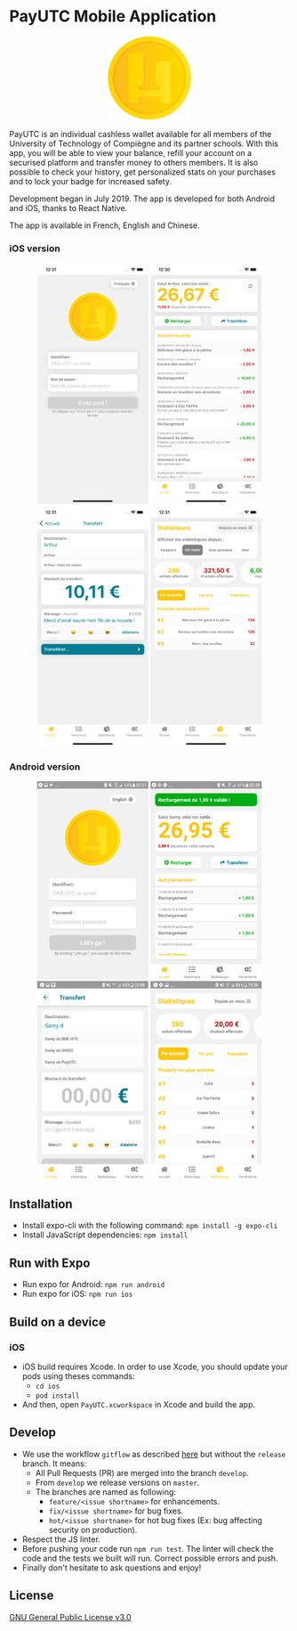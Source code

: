 # PayUTC Mobile Application

<p align="center">
   <img src="/assets/icon.png" alt="payutc-icon" width="150"/>
</p>

PayUTC is an individual cashless wallet available for all members of the University of Technology of Compiègne and its partner schools. With this app, you will be able to view your balance, refill your account on a securised platform and transfer money to others members. It is also possible to check your history, get personalized stats on your purchases and to lock your badge for increased safety.

Development began in July 2019.
The app is developed for both Android and iOS, thanks to React Native.

The app is available in French, English and Chinese.

### iOS version

<p align="center">
   <img src="/assets/screenshots/ios/connect.jpg" alt="connect-screen-ios" width="200"/>
   <img src="/assets/screenshots/ios/home.jpg" alt="home-screen-ios" width="200"/>
   <img src="/assets/screenshots/ios/transfer.jpg" alt="transfer-screen-ios" width="200"/>
   <img src="/assets/screenshots/ios/stats.jpg" alt="stats-screen-ios" width="200"/>
</p>

### Android version

<p align="center">
   <img src="/assets/screenshots/android/connect.png" alt="connect-screen-android" width="200"/>
   <img src="/assets/screenshots/android/home.png" alt="home-screen-android" width="200"/>
   <img src="/assets/screenshots/android/transfer.png" alt="transfer-screen-android" width="200"/>
   <img src="/assets/screenshots/android/stats.png" alt="stats-screen-android" width="200"/>
</p>

## Installation

- Install expo-cli with the following command: `npm install -g expo-cli`
- Install JavaScript dependencies: `npm install`

## Run with Expo

- Run expo for Android: `npm run android`
- Run expo for iOS: `npm run ios`

## Build on a device

### iOS
- iOS build requires Xcode. In order to use Xcode, you should update your pods using theses commands:
    * `cd ios`
    * `pod install`
- And then, open `PayUTC.xcworkspace` in Xcode and build the app.

## Develop
 
- We use the workflow `gitflow` as described [here](https://nvie.com/files/Git-branching-model.pdf) but without the `release` branch. It means:
    * All Pull Requests (PR) are merged into the branch `develop`.
    * From `develop` we release versions on `master`.
    * The branches are named as following:
      * `feature/<issue shortname>` for enhancements.
      * `fix/<issue shortname>` for bug fixes.
      * `hot/<issue shortname>` for hot bug fixes (Ex: bug affecting security on production).
- Respect the JS linter.
- Before pushing your code run `npm run test`. The linter will check the code and the tests we built will run. Correct possible errors and push.
- Finally don't hesitate to ask questions and enjoy!

## License

[GNU General Public License v3.0](./LICENSE)
